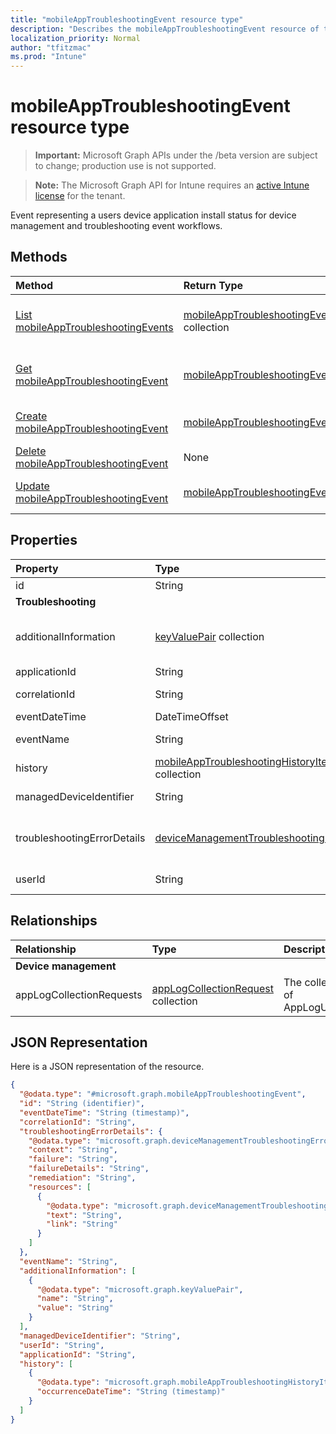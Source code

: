 ```yaml
---
title: "mobileAppTroubleshootingEvent resource type"
description: "Describes the mobileAppTroubleshootingEvent resource of the Microsoft Graph API for Intune, which supports multiple workflows."
localization_priority: Normal
author: "tfitzmac"
ms.prod: "Intune"
---
```


# mobileAppTroubleshootingEvent resource type

> **Important:** Microsoft Graph APIs under the /beta version are subject to change; production use is not supported.

> **Note:** The Microsoft Graph API for Intune requires an [active Intune license](https://go.microsoft.com/fwlink/?linkid=839381) for the tenant.

Event representing a users device application install status for device management and troubleshooting event workflows.

## Methods
|Method|Return Type|Description|
|:---|:---|:---|
|[List mobileAppTroubleshootingEvents](../api/intune-shared-mobileapptroubleshootingevent-list.md)|[mobileAppTroubleshootingEvent](../resources/intune-shared-mobileapptroubleshootingevent.md) collection|List properties and relationships of the [mobileAppTroubleshootingEvent](../resources/intune-shared-mobileapptroubleshootingevent.md) objects.|
|[Get mobileAppTroubleshootingEvent](../api/intune-shared-mobileapptroubleshootingevent-get.md)|[mobileAppTroubleshootingEvent](../resources/intune-shared-mobileapptroubleshootingevent.md)|Read properties and relationships of the [mobileAppTroubleshootingEvent](../resources/intune-shared-mobileapptroubleshootingevent.md) object.|
|[Create mobileAppTroubleshootingEvent](../api/intune-shared-mobileapptroubleshootingevent-create.md)|[mobileAppTroubleshootingEvent](../resources/intune-shared-mobileapptroubleshootingevent.md)|Create a new [mobileAppTroubleshootingEvent](../resources/intune-shared-mobileapptroubleshootingevent.md) object.|
|[Delete mobileAppTroubleshootingEvent](../api/intune-shared-mobileapptroubleshootingevent-delete.md)|None|Deletes a [mobileAppTroubleshootingEvent](../resources/intune-shared-mobileapptroubleshootingevent.md).|
|[Update mobileAppTroubleshootingEvent](../api/intune-shared-mobileapptroubleshootingevent-update.md)|[mobileAppTroubleshootingEvent](../resources/intune-shared-mobileapptroubleshootingevent.md)|Update the properties of a [mobileAppTroubleshootingEvent](../resources/intune-shared-mobileapptroubleshootingevent.md) object.|

## Properties
|Property|Type|Description|
|:---|:---|:---|
|id|String|UUID for the object.|
|**Troubleshooting**|
|additionalInformation|[keyValuePair](../resources/intune-shared-keyvaluepair.md) collection|A set of string key and string value pairs which provides additional information on the Troubleshooting event Inherited from [deviceManagementTroubleshootingEvent](../resources/intune-troubleshooting-devicemanagementtroubleshootingevent.md)|
|applicationId|String|Intune application identifier.|
|correlationId|String|ID used for tracing the failure in the service. |
|eventDateTime|DateTimeOffset|Time when the event occurred . |
|eventName|String|Event Name corresponding to the Troubleshooting Event. Optional|
|history|[mobileAppTroubleshootingHistoryItem](../resources/intune-troubleshooting-mobileapptroubleshootinghistoryitem.md) collection|Intune Mobile Application Troubleshooting History Item|
|managedDeviceIdentifier|String|Device identifier created or collected by Intune.|
|troubleshootingErrorDetails|[deviceManagementTroubleshootingErrorDetails](../resources/intune-troubleshooting-devicemanagementtroubleshootingerrordetails.md)|Object containing detailed information about the error and its remediation. Inherited from [deviceManagementTroubleshootingEvent](../resources/intune-troubleshooting-devicemanagementtroubleshootingevent.md)|
|userId|String|Identifier for the user that tried to enroll the device.|

## Relationships
|Relationship|Type|Description|
|:---|:---|:---|
|**Device management**|
|appLogCollectionRequests|[appLogCollectionRequest](../resources/intune-devices-applogcollectionrequest.md) collection|The collection property of AppLogUploadRequest.|


## JSON Representation
Here is a JSON representation of the resource.
<!-- {
  "blockType": "resource",
  "keyProperty": "id",
  "@odata.type": "microsoft.graph.mobileAppTroubleshootingEvent"
}
-->
``` json
{
  "@odata.type": "#microsoft.graph.mobileAppTroubleshootingEvent",
  "id": "String (identifier)",
  "eventDateTime": "String (timestamp)",
  "correlationId": "String",
  "troubleshootingErrorDetails": {
    "@odata.type": "microsoft.graph.deviceManagementTroubleshootingErrorDetails",
    "context": "String",
    "failure": "String",
    "failureDetails": "String",
    "remediation": "String",
    "resources": [
      {
        "@odata.type": "microsoft.graph.deviceManagementTroubleshootingErrorResource",
        "text": "String",
        "link": "String"
      }
    ]
  },
  "eventName": "String",
  "additionalInformation": [
    {
      "@odata.type": "microsoft.graph.keyValuePair",
      "name": "String",
      "value": "String"
    }
  ],
  "managedDeviceIdentifier": "String",
  "userId": "String",
  "applicationId": "String",
  "history": [
    {
      "@odata.type": "microsoft.graph.mobileAppTroubleshootingHistoryItem",
      "occurrenceDateTime": "String (timestamp)"
    }
  ]
}
```




